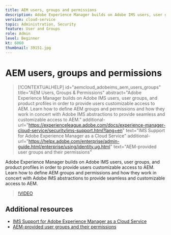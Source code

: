 ```yaml
---
title: AEM users, groups and permissions
description: Adobe Experience Manager builds on Adobe IMS users, user groups, and product profiles in order to provide users customizable access to AEM. Learn how to define AEM groups and permissions and how they work in concert with Adobe IMS abstractions to provide seamless and customizable access to AEM.
version: cloud-service
topic: Administration, Security
feature: User and Groups
role: Admin
level: Beginner
kt: 6060
thumbnail: 39151.jpg
---
```


# AEM users, groups and permissions

>[!CONTEXTUALHELP]
>id="aemcloud_adobeims_aem_users_groups"
>title="AEM Users, Groups & Permissions"
>abstract="Adobe Experience Manager builds on Adobe IMS users, user groups, and product profiles in order to provide users customizable access to AEM. Learn how to define AEM groups and permissions and how they work in concert with Adobe IMS abstractions to provide seamless and customizable access to AEM."
>additional-url="https://experienceleague.adobe.com/docs/experience-manager-cloud-service/security/ims-support.html?lang=en" text="IMS Support for Adobe Experience Manager as a Cloud Service"
>additional-url="https://helpx.adobe.com/enterprise/admin-guide.html/enterprise/using/identity.ug.html" text="AEM-provided user groups and their permissions"

Adobe Experience Manager builds on Adobe IMS users, user groups, and product profiles in order to provide users customizable access to AEM. Learn how to define AEM groups and permissions and how they work in concert with Adobe IMS abstractions to provide seamless and customizable access to AEM.

>[!VIDEO](https://video.tv.adobe.com/v/39151/?quality=12&learn=on)

## Additional resources

+ [IMS Support for Adobe Experience Manager as a Cloud Service](https://experienceleague.adobe.com/docs/experience-manager-cloud-service/security/ims-support.html)
+ [AEM-provided user groups and their permissions](https://experienceleague.adobe.com/docs/experience-manager-65/administering/security/security.html#built-in-users-and-groups)